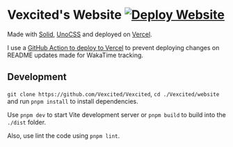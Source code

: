 # Vexcited's Website [![Deploy Website](https://github.com/Vexcited/Vexcited/actions/workflows/website-deploy.yml/badge.svg)](https://www.vexcited.com/)

Made with [Solid](https://solidjs.com), [UnoCSS](https://unocss.dev) and deployed on [Vercel](https://vercel.com).

I use a [GitHub Action to deploy to Vercel](https://github.com/marketplace/actions/vercel-action) to prevent deploying changes on README updates made for WakaTime tracking.

## Development

`git clone https://github.com/Vexcited/Vexcited`, `cd ./Vexcited/website` and run `pnpm install` to install dependencies.

Use `pnpm dev` to start Vite development server
or `pnpm build` to build into the `./dist` folder.

Also, use lint the code using `pnpm lint`.
